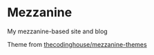 # Mezzanine
My mezzanine-based site and blog

Theme from [thecodinghouse/mezzanine-themes](https://github.com/thecodinghouse/mezzanine-themes)